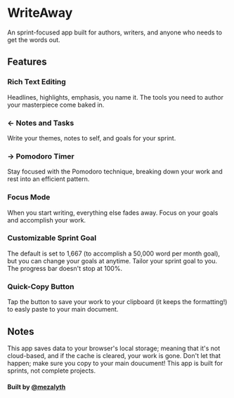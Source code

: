 # WriteAway
An sprint-focused app built for authors, writers, and anyone who needs to get the words out.

## Features
### Rich Text Editing
Headlines, highlights, emphasis, you name it. The tools you need to author your masterpiece come baked in.

### <- Notes and Tasks
Write your themes, notes to self, and goals for your sprint.

### -> Pomodoro Timer
Stay focused with the Pomodoro technique, breaking down your work and rest into an efficient pattern.

### Focus Mode
When you start writing, everything else fades away. Focus on your goals and accomplish your work.

### Customizable Sprint Goal
The default is set to 1,667 (to accomplish a 50,000 word per month goal), but you can change your goals at anytime. Tailor your sprint goal to you. The progress bar doesn't stop at 100%.

### Quick-Copy Button
Tap the button to save your work to your clipboard (it keeps the formatting!) to easly paste to your main document.

## Notes
This app saves data to your browser's local storage; meaning that it's not cloud-based, and if the cache is cleared, your work is gone. Don't let that happen; make sure you copy to your main doucument! This app is built for sprints, not complete projects.

#### Built by [@mezalyth](https://x.com/mezalyth)

